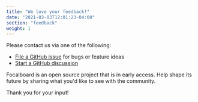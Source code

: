 ```yaml
---
title: "We love your feedback!"
date: "2021-03-03T12:01:23-04:00"
section: "feedback"
weight: 1
---
```


Please contact us via one of the following:
* [File a GitHub issue](https://github.com/nikethai/focalboard/issues) for bugs or feature ideas
* [Start a GitHub discussion](https://github.com/nikethai/focalboard/discussions)

Focalboard is an open source project that is in early access. Help shape its future by sharing what you'd like to see with the community.

Thank you for your input!
